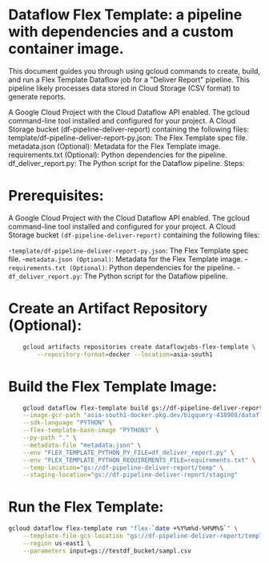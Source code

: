 # Dataflow Flex Template: a pipeline with dependencies and a custom container image.

This document guides you through using gcloud commands to create, build, and run a Flex Template Dataflow job for a "Deliver Report" pipeline. This pipeline likely processes data stored in Cloud Storage (CSV format) to generate reports.



A Google Cloud Project with the Cloud Dataflow API enabled.
The gcloud command-line tool installed and configured for your project.
A Cloud Storage bucket (df-pipeline-deliver-report) containing the following files:
template/df-pipeline-deliver-report-py.json: The Flex Template spec file.
metadata.json (Optional): Metadata for the Flex Template image.
requirements.txt (Optional): Python dependencies for the pipeline.
df_deliver_report.py: The Python script for the Dataflow pipeline.
Steps:

# Prerequisites:

A Google Cloud Project with the Cloud Dataflow API enabled.
The gcloud command-line tool installed and configured for your project.
A Cloud Storage bucket `(df-pipeline-deliver-report)` containing the following files:

-`template/df-pipeline-deliver-report-py.json`: The Flex Template spec file.
-`metadata.json (Optional)`: Metadata for the Flex Template image.
-`requirements.txt (Optional)`: Python dependencies for the pipeline.
-`df_deliver_report.py`: The Python script for the Dataflow pipeline.


# Create an Artifact Repository (Optional):

```sh
    gcloud artifacts repositories create dataflowjobs-flex-template \
        --repository-format=docker --location=asia-south1
```

# Build the Flex Template Image:
```sh
    gcloud dataflow flex-template build gs://df-pipeline-deliver-report/template/df-pipeline-deliver-report-py.json \
    --image-gcr-path "asia-south1-docker.pkg.dev/bigquery-418908/dataflowjobs-flex-template/df-pipeline-deliver-report-py:latest" \
    --sdk-language "PYTHON" \
    --flex-template-base-image "PYTHON3" \
    --py-path "." \
    --metadata-file "metadata.json" \
    --env "FLEX_TEMPLATE_PYTHON_PY_FILE=df_deliver_report.py" \
    --env "FLEX_TEMPLATE_PYTHON_REQUIREMENTS_FILE=requirements.txt" \
    --temp-location="gs://df-pipeline-deliver-report/temp" \
    --staging-location="gs://df-pipeline-deliver-report/staging"
```

# Run the Flex Template:
```sh
gcloud dataflow flex-template run "flex-`date +%Y%m%d-%H%M%S`" \
    --template-file-gcs-location "gs://df-pipeline-deliver-report/template/df-pipeline-deliver-report-py.json" \
    --region us-east1 \
    --parameters input=gs://testdf_bucket/sampl.csv
```
